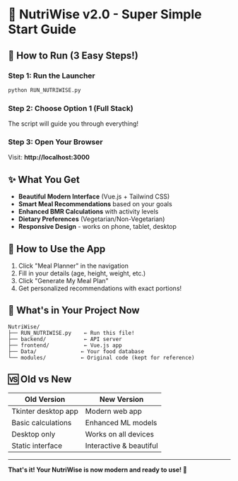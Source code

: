 # 🥗 NutriWise v2.0 - Super Simple Start Guide

## 🚀 How to Run (3 Easy Steps!)

### Step 1: Run the Launcher
```bash
python RUN_NUTRIWISE.py
```

### Step 2: Choose Option 1 (Full Stack)
The script will guide you through everything!

### Step 3: Open Your Browser
Visit: **http://localhost:3000**

## ✨ What You Get

- **Beautiful Modern Interface** (Vue.js + Tailwind CSS)
- **Smart Meal Recommendations** based on your goals
- **Enhanced BMR Calculations** with activity levels
- **Dietary Preferences** (Vegetarian/Non-Vegetarian)
- **Responsive Design** - works on phone, tablet, desktop

## 🎯 How to Use the App

1. Click "Meal Planner" in the navigation
2. Fill in your details (age, height, weight, etc.)
3. Click "Generate My Meal Plan"
4. Get personalized recommendations with exact portions!

## 📁 What's in Your Project Now

```
NutriWise/
├── RUN_NUTRIWISE.py    ← Run this file!
├── backend/            ← API server
├── frontend/           ← Vue.js app
├── Data/              ← Your food database
└── modules/           ← Original code (kept for reference)
```

## 🆚 Old vs New

| Old Version | New Version |
|-------------|-------------|
| Tkinter desktop app | Modern web app |
| Basic calculations | Enhanced ML models |
| Desktop only | Works on all devices |
| Static interface | Interactive & beautiful |

---

**That's it! Your NutriWise is now modern and ready to use! 🎉**
